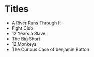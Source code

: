 # Titles

* A River Runs Through It
* Fight Club
* 12 Years a Slave
* The Big Short
* 12 Monkeys
* The Curious Case of benjamin Button
